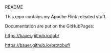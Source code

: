 README

This repo contains my Apache Flink releated stuff.

Documentation are put on the GitHubPages:

https://bauer.github.io/job/

https://bauer.github.io/protobuf/

